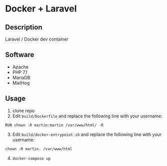 # Docker + Laravel

## Description
Laravel / Docker dev container

## Software
* Apache
* PHP 7.1
* MariaDB
* MailHog

## Usage
1. clone repo
2. Edit ```build/Dockerfile``` and replace the following line with your username:
```
RUN chown -R martin:martin /var/www/html/ -R
```
3. Edit ```build/docker-entrypoint.sh``` and replace the following line with your username:
```
chown -R martin. /var/www/html
```
4. ```docker-compose up```

